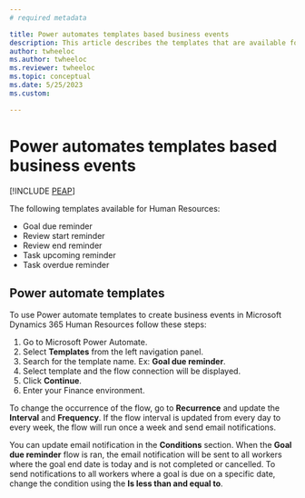 ```yaml
---
# required metadata

title: Power automates templates based business events    
description: This article describes the templates that are available for Human Resources business events
author: twheeloc
ms.author: twheeloc
ms.reviewer: twheeloc
ms.topic: conceptual
ms.date: 5/25/2023
ms.custom:

---
```


# Power automates templates based business events  


[!INCLUDE [PEAP](../includes/peap-2.md)]


The following templates available for Human Resources: 
 - Goal due reminder  
 - Review start reminder 
 - Review end reminder 
 - Task upcoming reminder  
 - Task overdue reminder 


## Power automate templates 
To use Power automate templates to create business events in Microsoft Dynamics 365 Human Resources follow these steps:
1. Go to Microsoft Power Automate. 
2. Select **Templates** from the left navigation panel.
3. Search for the template name. Ex: **Goal due reminder**.
4. Select template and the flow connection will be displayed.
5. Click **Continue**. 
6. Enter your Finance environment. 

To change the occurrence of the flow, go to **Recurrence** and update the **Interval** and **Frequency**. If the flow interval is updated from every day to every week, the flow will run once a week and send 
email notifications. 

You can update email notification in the **Conditions** section. When the **Goal due reminder** flow is ran, the email notification will be sent to all workers where the goal end date is today 
and is not completed or cancelled. To send notifications to all workers where a goal is due on a specific date, change the condition using the **Is less than and equal to**. 
